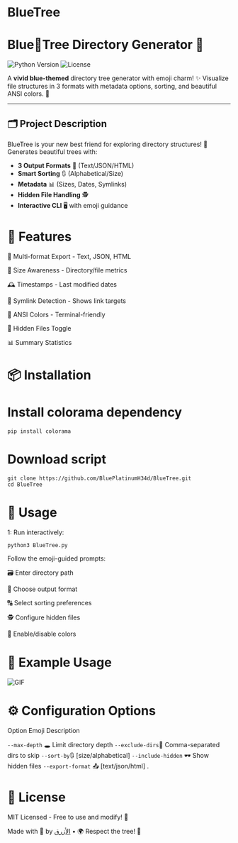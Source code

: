 # BlueTree
# Blue🌳Tree Directory Generator 💙


![Python Version](https://img.shields.io/badge/python-3.6+-blue.svg)
![License](https://img.shields.io/badge/license-MIT-azure.svg)

A **vivid blue-themed** directory tree generator with emoji charm! ✨ Visualize file structures in 3 formats with metadata options, sorting, and beautiful ANSI colors. 🎨

---

## 🗂 Project Description
BlueTree is your new best friend for exploring directory structures! 💙 Generates beautiful trees with:
- **3 Output Formats** 📑 (Text/JSON/HTML)
- **Smart Sorting** 🔃 (Alphabetical/Size)
- **Metadata** 📊 (Sizes, Dates, Symlinks)
- **Hidden File Handling** 🕵️
- **Interactive CLI** 🖥️ with emoji guidance

# 🌟 Features
🎯 Multi-format Export - Text, JSON, HTML

📏 Size Awareness - Directory/file metrics

🕰️ Timestamps - Last modified dates

🔗 Symlink Detection - Shows link targets

🎨 ANSI Colors - Terminal-friendly

🥸 Hidden Files Toggle

📊 Summary Statistics

# **📦 Installation**
# Install colorama dependency
```pip install colorama```

# Download script
```
git clone https://github.com/BluePlatinumH34d/BlueTree.git
cd BlueTree
```

# 🚀 Usage
1: Run interactively:
```
python3 BlueTree.py
```
Follow the emoji-guided prompts:

🗃 Enter directory path

📄 Choose output format

🔠 Select sorting preferences

🕵️ Configure hidden files

🎨 Enable/disable colors

# 📝 Example Usage
![GIF](https://s7.ezgif.com/tmp/ezgif-7264e690cde12c.gif)

# ⚙️ Configuration Options
Option	Emoji	Description

`--max-depth`	🕳️	Limit directory depth
`--exclude-dirs`🚫	Comma-separated dirs to skip
`--sort-by`🔃	[size/alphabetical]
`--include-hidden` 🕶️	Show hidden files
`--export-format` 📤	[text/json/html] .

# 📜 License
MIT Licensed - Free to use and modify! 💙

Made with 💙 by [الأزرق](https://guns.lol/blue.8lu3) • 🌍 Respect the tree! 🌳
